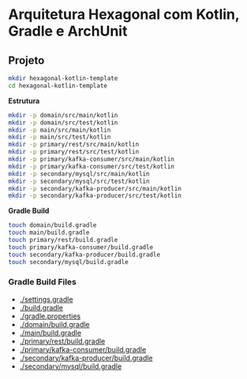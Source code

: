 # Arquitetura Hexagonal com Kotlin, Gradle e ArchUnit

## Projeto

```bash
mkdir hexagonal-kotlin-template
cd hexagonal-kotlin-template
```

**Estrutura**

```bash
mkdir -p domain/src/main/kotlin
mkdir -p domain/src/test/kotlin
mkdir -p main/src/main/kotlin
mkdir -p main/src/test/kotlin
mkdir -p primary/rest/src/main/kotlin
mkdir -p primary/rest/src/test/kotlin
mkdir -p primary/kafka-consumer/src/main/kotlin
mkdir -p primary/kafka-consumer/src/test/kotlin
mkdir -p secondary/mysql/src/main/kotlin
mkdir -p secondary/mysql/src/test/kotlin
mkdir -p secondary/kafka-producer/src/main/kotlin
mkdir -p secondary/kafka-producer/src/test/kotlin
```

**Gradle Build**

```bash
touch domain/build.gradle
touch main/build.gradle
touch primary/rest/build.gradle
touch primary/kafka-consumer/build.gradle
touch secondary/kafka-producer/build.gradle
touch secondary/mysql/build.gradle
```

### Gradle Build Files

- [./settings.gradle](./settings.gradle)
- [./build.gradle](./build.gradle)
- [./gradle.properties](./gradle.properties)
- [./domain/build.gradle](./domain/build.gradle)
- [./main/build.gradle](./main/build.gradle)
- [./primary/rest/build.gradle](./primary/rest/build.gradle)
- [./primary/kafka-consumer/build.gradle](./primary/kafka-consumer/build.gradle)
- [./secondary/kafka-producer/build.gradle](./secondary/kafka-producer/build.gradle)
- [./secondary/mysql/build.gradle](./secondary/mysql/build.gradle)
